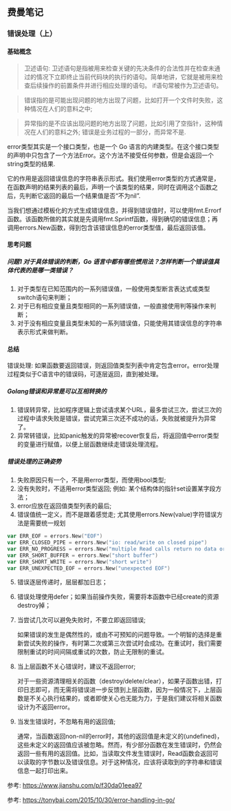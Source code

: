 ## 费曼笔记 ##
### 错误处理（上）

#### 基础概念

> 卫述语句: 卫述语句是指被用来检查关键的先决条件的合法性并在检查未通过的情况下立即终止当前代码块的执行的语句。简单地讲，它就是被用来检查后续操作的前置条件并进行相应处理的语句。
if语句常被作为卫述语句。

> 错误指的是可能出现问题的地方出现了问题，比如打开一个文件时失败，这种情况在人们的意料之中;

> 异常指的是不应该出现问题的地方出现了问题，比如引用了空指针，这种情况在人们的意料之外; 错误是业务过程的一部分，而异常不是.

error类型其实是一个接口类型，也是一个 Go 语言的内建类型。在这个接口类型的声明中只包含了一个方法Error。这个方法不接受任何参数，但是会返回一个string类型的结果.

它的作用是返回错误信息的字符串表示形式。我们使用error类型的方式通常是，在函数声明的结果列表的最后，声明一个该类型的结果，同时在调用这个函数之后，先判断它返回的最后一个结果值是否“不为nil”.

当我们想通过模板化的方式生成错误信息，并得到错误值时，可以使用fmt.Errorf函数。该函数所做的其实就是先调用fmt.Sprintf函数，得到确切的错误信息；再调用errors.New函数，得到包含该错误信息的error类型值，最后返回该值。


#### 思考问题
##### 问题1 对于具体错误的判断，Go 语言中都有哪些惯用法？怎样判断一个错误值具体代表的是哪一类错误？
1. 对于类型在已知范围内的一系列错误值，一般使用类型断言表达式或类型switch语句来判断；
2. 对于已有相应变量且类型相同的一系列错误值，一般直接使用判等操作来判断；
3. 对于没有相应变量且类型未知的一系列错误值，只能使用其错误信息的字符串表示形式来做判断。

#### 总结
错误处理: 如果函数要返回错误，则返回值类型列表中肯定包含error。error处理过程类似于C语言中的错误码，可逐层返回，直到被处理。


##### Golang错误和异常是可以互相转换的
1. 错误转异常，比如程序逻辑上尝试请求某个URL，最多尝试三次，尝试三次的过程中请求失败是错误，尝试完第三次还不成功的话，失败就被提升为异常了。
2. 异常转错误，比如panic触发的异常被recover恢复后，将返回值中error类型的变量进行赋值，以便上层函数继续走错误处理流程。


##### 错误处理的正确姿势
1. 失败原因只有一个，不是用error类型，而使用bool类型;
2. 没有失败时，不适用error类型返回; 例如: 某个结构体的指针set设置某字段方法；
3. error应放在返回值类型列表的最后;
4. 错误值统一定义，而不是跟着感觉走; 尤其使用errors.New(value)字符错误方法是需要统一规划
  ```go
  var ERR_EOF = errors.New("EOF")
  var ERR_CLOSED_PIPE = errors.New("io: read/write on closed pipe")
  var ERR_NO_PROGRESS = errors.New("multiple Read calls return no data or error")
  var ERR_SHORT_BUFFER = errors.New("short buffer")
  var ERR_SHORT_WRITE = errors.New("short write")
  var ERR_UNEXPECTED_EOF = errors.New("unexpected EOF")
  ```
5. 错误逐层传递时，层层都加日志；
6. 错误处理使用defer；如果当前操作失败，需要将本函数中已经create的资源destroy掉；
7. 当尝试几次可以避免失败时，不要立即返回错误;

    如果错误的发生是偶然性的，或由不可预知的问题导致。一个明智的选择是重新尝试失败的操作，有时第二次或第三次尝试时会成功。在重试时，我们需要限制重试的时间间隔或重试的次数，防止无限制的重试。

8. 当上层函数不关心错误时，建议不返回error;

    对于一些资源清理相关的函数（destroy/delete/clear），如果子函数出错，打印日志即可，而无需将错误进一步反馈到上层函数，因为一般情况下，上层函数是不关心执行结果的，或者即使关心也无能为力，于是我们建议将相关函数设计为不返回error。

9. 当发生错误时，不忽略有用的返回值;

    通常，当函数返回non-nil的error时，其他的返回值是未定义的(undefined)，这些未定义的返回值应该被忽略。然而，有少部分函数在发生错误时，仍然会返回一些有用的返回值。比如，当读取文件发生错误时，Read函数会返回可以读取的字节数以及错误信息。对于这种情况，应该将读取到的字符串和错误信息一起打印出来。


参考: https://www.jianshu.com/p/f30da01eea97

参考: https://tonybai.com/2015/10/30/error-handling-in-go/